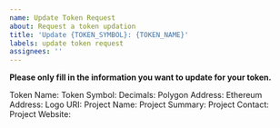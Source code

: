 ```yaml
---
name: Update Token Request
about: Request a token updation
title: 'Update {TOKEN_SYMBOL}: {TOKEN_NAME}'
labels: update token request
assignees: ''
---
```


**Please only fill in the information you want to update for your token.**

Token Name:
Token Symbol:
Decimals:
Polygon Address:
Ethereum Address:
Logo URI:
Project Name:
Project Summary:
Project Contact:
Project Website:
